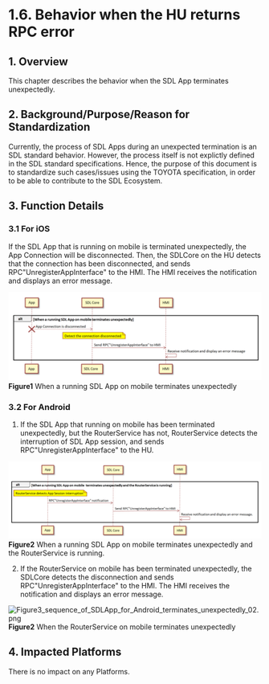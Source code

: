 # 1.6. Behavior when the HU returns RPC error

## 1. Overview
This chapter describes the behavior when the SDL App terminates unexpectedly.

## 2. Background/Purpose/Reason for Standardization
Currently, the process of SDL Apps during an unexpected termination is an SDL standard behavior.
However, the process itself is not explictly defined in the SDL standard specifications.
Hence, the purpose of this document is to standardize such cases/issues using the TOYOTA specification, in order to be able to contribute to the SDL Ecosystem.

## 3. Function Details
### 3.1 For iOS
If the SDL App that is running on mobile is terminated unexpectedly, the App Connection will be disconnected.
Then, the SDLCore on the HU detects that the connection has been disconnected, and sends RPC"UnregisterAppInterface" to the HMI.
The HMI receives the notification and displays an error message.

![Figure1_sequence_of_SDLApp_for_iOS_terminates_unexpectedly.png](./assets/Figure1_sequence_of_SDLApp_for_iOS_terminates_unexpectedly.png)<br>
<b>Figure1</b> When a running SDL App on mobile terminates unexpectedly<br>



### 3.2 For Android
1. If the SDL App that running on mobile has been terminated unexpectedly, but the RouterService has not,
  RouterService detects the interruption of SDL App session, and sends RPC"UnregisterAppInterface" to the HU.

![Figure2_sequence_of_SDLApp_for_Android_terminates_unexpectedly_01.png](./assets/Figure2_sequence_of_SDLApp_for_Android_terminates_unexpectedly_01.png)<br>
<b>Figure2</b> When a running SDL App on mobile terminates unexpectedly and the RouterService is running.<br>


2. If the RouterService on mobile has been terminated unexpectedly, the SDLCore detects the disconnection and sends RPC"UnregisterAppInterface" to the HMI.
The HMI receives the notification and displays an error message.

![Figure3_sequence_of_SDLApp_for_Android_terminates_unexpectedly_02.png](./assets/Figure2_sequence_of_SDLApp_for_Android_terminates_unexpectedly_02.png)<br>
<b>Figure2</b> When the RouterService on mobile terminates unexpectedly<br>


## 4. Impacted Platforms
There is no impact on any Platforms.
